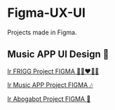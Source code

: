 # Figma-UX-UI
Projects made in Figma. 

## Music APP UI Design 🎀

[Ir FRIGG Project FIGMA 👩🏽‍❤️‍👨🏾](https://www.figma.com/file/QQUAc4crQKA1oPowrlLtRu/Frigg?node-id=85%3A4967) 

[Ir Music APP Project FIGMA 🎶](https://www.figma.com/file/96dG8VE9gsLyGj1TxNMQbs/MusicApp?node-id=3%3A1966)

[Ir Abogabot Project FIGMA 🦜](https://www.figma.com/file/fYxRdGpGnhyMgF2UMv0L6E/Abogabot?node-id=6%3A161)


